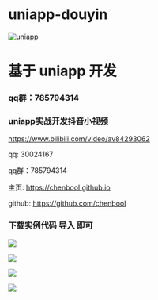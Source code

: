 # uniapp-douyin

![uniapp](https://img-cdn-qiniu.dcloud.net.cn/uniapp/doc/uniapp4@2x.png) 

基于 uniapp 开发
===============

### qq群：785794314


### uniapp实战开发抖音小视频
https://www.bilibili.com/video/av84293062


qq: 30024167

qq群：785794314

主页: https://chenbool.github.io

github: https://github.com/chenbool

### 下载实例代码 导入 即可

![](https://img.cdn.aliyun.dcloud.net.cn/stream/plugin_screens/584c2330-3b68-11ea-a0d5-678249d7b223_0.png?v=1579513852) 

![](https://img.cdn.aliyun.dcloud.net.cn/stream/plugin_screens/584c2330-3b68-11ea-a0d5-678249d7b223_1.png?v=1579513852) 

![](https://img.cdn.aliyun.dcloud.net.cn/stream/plugin_screens/584c2330-3b68-11ea-a0d5-678249d7b223_2.png?v=1579513852) 

![](https://img.cdn.aliyun.dcloud.net.cn/stream/plugin_screens/584c2330-3b68-11ea-a0d5-678249d7b223_3.png?v=1579513852) 
